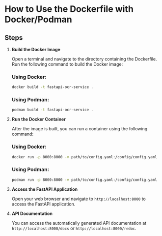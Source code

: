 # How to Use the Dockerfile with Docker/Podman

## Steps

1. **Build the Docker Image**

   Open a terminal and navigate to the directory containing the Dockerfile. Run the following command to build the Docker image:

   ### Using Docker:
   ```sh
   docker build -t fastapi-ocr-service .
   ```

   ### Using Podman:
   ```sh
   podman build -t fastapi-ocr-service .
   ```

2. **Run the Docker Container**

   After the image is built, you can run a container using the following command:

   ### Using Docker:
   ```sh
   docker run -p 8000:8000 -v path/to/config.yaml:/config/config.yaml fastapi-ocr-service
   ```

   ### Using Podman:
   ```sh
   podman run -p 8000:8000 -v path/to/config.yaml:/config/config.yaml fastapi-ocr-service
   ```

3. **Access the FastAPI Application**

   Open your web browser and navigate to `http://localhost:8000` to access the FastAPI application.

4. **API Documentation**

   You can access the automatically generated API documentation at `http://localhost:8000/docs` or `http://localhost:8000/redoc`.